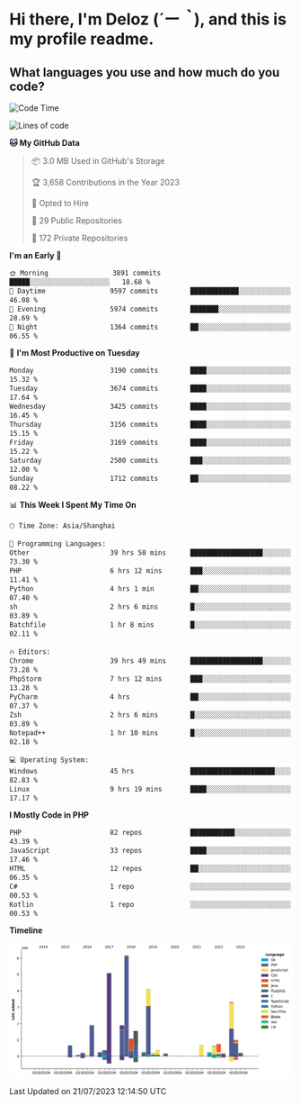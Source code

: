 # **Hi there, I'm Deloz (*´ー｀*), and this is my profile readme.**

## **What languages you use and how much do you code?**

<!--START_SECTION:waka-->
![Code Time](http://img.shields.io/badge/Code%20Time-1%2C959%20hrs%2056%20mins-blue)

![Lines of code](https://img.shields.io/badge/From%20Hello%20World%20I%27ve%20Written-31.5%20million%20lines%20of%20code-blue)

**🐱 My GitHub Data** 

> 📦 3.0 MB Used in GitHub's Storage 
 > 
> 🏆 3,658 Contributions in the Year 2023
 > 
> 💼 Opted to Hire
 > 
> 📜 29 Public Repositories 
 > 
> 🔑 172 Private Repositories 
 > 
**I'm an Early 🐤** 

```text
🌞 Morning                3891 commits        █████░░░░░░░░░░░░░░░░░░░░   18.68 % 
🌆 Daytime                9597 commits        ████████████░░░░░░░░░░░░░   46.08 % 
🌃 Evening                5974 commits        ███████░░░░░░░░░░░░░░░░░░   28.69 % 
🌙 Night                  1364 commits        ██░░░░░░░░░░░░░░░░░░░░░░░   06.55 % 
```
📅 **I'm Most Productive on Tuesday** 

```text
Monday                   3190 commits        ████░░░░░░░░░░░░░░░░░░░░░   15.32 % 
Tuesday                  3674 commits        ████░░░░░░░░░░░░░░░░░░░░░   17.64 % 
Wednesday                3425 commits        ████░░░░░░░░░░░░░░░░░░░░░   16.45 % 
Thursday                 3156 commits        ████░░░░░░░░░░░░░░░░░░░░░   15.15 % 
Friday                   3169 commits        ████░░░░░░░░░░░░░░░░░░░░░   15.22 % 
Saturday                 2500 commits        ███░░░░░░░░░░░░░░░░░░░░░░   12.00 % 
Sunday                   1712 commits        ██░░░░░░░░░░░░░░░░░░░░░░░   08.22 % 
```


📊 **This Week I Spent My Time On** 

```text
🕑︎ Time Zone: Asia/Shanghai

💬 Programming Languages: 
Other                    39 hrs 50 mins      ██████████████████░░░░░░░   73.30 % 
PHP                      6 hrs 12 mins       ███░░░░░░░░░░░░░░░░░░░░░░   11.41 % 
Python                   4 hrs 1 min         ██░░░░░░░░░░░░░░░░░░░░░░░   07.40 % 
sh                       2 hrs 6 mins        █░░░░░░░░░░░░░░░░░░░░░░░░   03.89 % 
Batchfile                1 hr 8 mins         █░░░░░░░░░░░░░░░░░░░░░░░░   02.11 % 

🔥 Editors: 
Chrome                   39 hrs 49 mins      ██████████████████░░░░░░░   73.28 % 
PhpStorm                 7 hrs 12 mins       ███░░░░░░░░░░░░░░░░░░░░░░   13.28 % 
PyCharm                  4 hrs               ██░░░░░░░░░░░░░░░░░░░░░░░   07.37 % 
Zsh                      2 hrs 6 mins        █░░░░░░░░░░░░░░░░░░░░░░░░   03.89 % 
Notepad++                1 hr 10 mins        █░░░░░░░░░░░░░░░░░░░░░░░░   02.18 % 

💻 Operating System: 
Windows                  45 hrs              █████████████████████░░░░   82.83 % 
Linux                    9 hrs 19 mins       ████░░░░░░░░░░░░░░░░░░░░░   17.17 % 
```

**I Mostly Code in PHP** 

```text
PHP                      82 repos            ███████████░░░░░░░░░░░░░░   43.39 % 
JavaScript               33 repos            ████░░░░░░░░░░░░░░░░░░░░░   17.46 % 
HTML                     12 repos            ██░░░░░░░░░░░░░░░░░░░░░░░   06.35 % 
C#                       1 repo              ░░░░░░░░░░░░░░░░░░░░░░░░░   00.53 % 
Kotlin                   1 repo              ░░░░░░░░░░░░░░░░░░░░░░░░░   00.53 % 
```



**Timeline**

![Lines of Code chart](https://raw.githubusercontent.com/deloz/deloz/main/assets/bar_graph.png)


 Last Updated on 21/07/2023 12:14:50 UTC
<!--END_SECTION:waka-->

